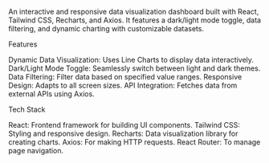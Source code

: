 An interactive and responsive data visualization dashboard built with React, Tailwind CSS, Recharts, and Axios. It features a dark/light mode toggle, data filtering, and dynamic charting with customizable datasets.

Features

Dynamic Data Visualization: Uses Line Charts to display data interactively.
Dark/Light Mode Toggle: Seamlessly switch between light and dark themes.
Data Filtering: Filter data based on specified value ranges.
Responsive Design: Adapts to all screen sizes.
API Integration: Fetches data from external APIs using Axios.

Tech Stack

React: Frontend framework for building UI components.
Tailwind CSS: Styling and responsive design.
Recharts: Data visualization library for creating charts.
Axios: For making HTTP requests.
React Router: To manage page navigation.
